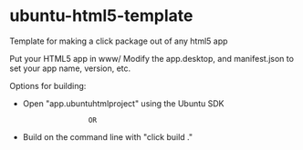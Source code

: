 # ubuntu-html5-template
Template for making a click package out of any html5 app

Put your HTML5 app in www/
Modify the app.desktop, and manifest.json to set your app name, version, etc.

Options for building:

- Open "app.ubuntuhtmlproject" using the Ubuntu SDK 
   
                      OR

- Build on the command line with "click build ."

